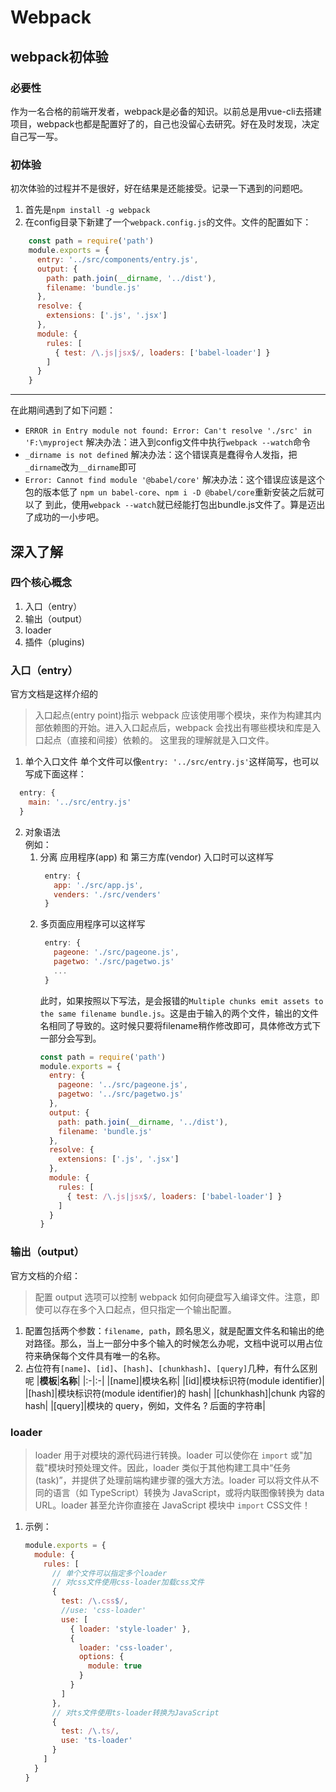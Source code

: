 # Webpack
## webpack初体验
### 必要性
作为一名合格的前端开发者，webpack是必备的知识。以前总是用vue-cli去搭建项目，webpack也都是配置好了的，自己也没留心去研究。好在及时发现，决定自己写一写。

### 初体验
初次体验的过程并不是很好，好在结果是还能接受。记录一下遇到的问题吧。
1. 首先是`npm install -g webpack`
2. 在config目录下新建了一个`webpack.config.js`的文件。文件的配置如下：
  ```javascript
      const path = require('path')
      module.exports = {
        entry: '../src/components/entry.js',
        output: {
          path: path.join(__dirname, '../dist'),
          filename: 'bundle.js'
        },
        resolve: {
          extensions: ['.js', '.jsx']
        },
        module: {
          rules: [
            { test: /\.js|jsx$/, loaders: ['babel-loader'] }
          ]
        }
      }
  ```
  -----------
  在此期间遇到了如下问题：
  - `ERROR in Entry module not found: Error: Can't resolve './src' in 'F:\myproject` 解决办法：进入到config文件中执行`webpack --watch`命令
  - `_dirname is not defined` 解决办法：这个错误真是蠢得令人发指，把`_dirname`改为`__dirname`即可
  - `Error: Cannot find module '@babel/core'` 解决办法：这个错误应该是这个包的版本低了 `npm un babel-core`、`npm i -D @babel/core`重新安装之后就可以了
到此，使用`webpack --watch`就已经能打包出bundle.js文件了。算是迈出了成功的一小步吧。

## 深入了解
### 四个核心概念
1. 入口（entry）
2. 输出（output）
3. loader
4. 插件（plugins)

### 入口（entry）
官方文档是这样介绍的
> 入口起点(entry point)指示 webpack 应该使用哪个模块，来作为构建其内部依赖图的开始。进入入口起点后，webpack 会找出有哪些模块和库是入口起点（直接和间接）依赖的。
这里我的理解就是入口文件。
1. 单个入口文件
  单个文件可以像`entry: '../src/entry.js'`这样简写，也可以写成下面这样：
  ```javascript
    entry: {
      main: '../src/entry.js'
    } 
  ```
2. 对象语法  
   例如：
   1. 分离 应用程序(app) 和 第三方库(vendor) 入口时可以这样写
      ```javascript
       entry: {
         app: './src/app.js',
         venders: './src/venders'
       }
      ```
   2. 多页面应用程序可以这样写
      ```javascript
       entry: {
         pageone: './src/pageone.js',
         pagetwo: './src/pagetwo.js'
         ...
       }
      ```
      此时，如果按照以下写法，是会报错的`Multiple chunks emit assets to the same filename bundle.js`。这是由于输入的两个文件，输出的文件名相同了导致的。这时候只要将filename稍作修改即可，具体修改方式下一部分会写到。
      ```javascript
      const path = require('path')
      module.exports = {
        entry: {
          pageone: '../src/pageone.js',
          pagetwo: '../src/pagetwo.js'
        },
        output: {
          path: path.join(__dirname, '../dist'),
          filename: 'bundle.js'
        },
        resolve: {
          extensions: ['.js', '.jsx']
        },
        module: {
          rules: [
            { test: /\.js|jsx$/, loaders: ['babel-loader'] }
          ]
        }
      }
      ```

### 输出（output）
官方文档的介绍：
> 配置 output 选项可以控制 webpack 如何向硬盘写入编译文件。注意，即使可以存在多个入口起点，但只指定一个输出配置。
1. 配置包括两个参数：`filename, path`，顾名思义，就是配置文件名和输出的绝对路径。那么，当上一部分中多个输入的时候怎么办呢，文档中说可以用占位符来确保每个文件具有唯一的名称。
2. 占位符有`[name]`、`[id]`、`[hash]`、`[chunkhash]`、`[query]`几种，有什么区别呢
   |**模板**|**名称**|
   |:-|:-|
   |[name]|模块名称|
   |[id]|模块标识符(module identifier)|
   |[hash]|模块标识符(module identifier)的 hash|
   |[chunkhash]|chunk 内容的 hash|
   |[query]|模块的 query，例如，文件名 ? 后面的字符串|

### loader
> loader 用于对模块的源代码进行转换。loader 可以使你在 `import` 或"加载"模块时预处理文件。因此，loader 类似于其他构建工具中“任务(task)”，并提供了处理前端构建步骤的强大方法。loader 可以将文件从不同的语言（如 TypeScript）转换为 JavaScript，或将内联图像转换为 data URL。loader 甚至允许你直接在 JavaScript 模块中 `import` CSS文件！

1. 示例：
   ```javascript
   module.exports = {
     module: {
       rules: [
         // 单个文件可以指定多个loader
         // 对css文件使用css-loader加载css文件
         {
           test: /\.css$/,
           //use: 'css-loader'
           use: [
             { loader: 'style-loader' },
             {
               loader: 'css-loader',
               options: {
                 module: true
               }
             }
           ]
         },
         // 对ts文件使用ts-loader转换为JavaScript
         {
           test: /\.ts/,
           use: 'ts-loader'
         }
       ]
     }
   }
   ```